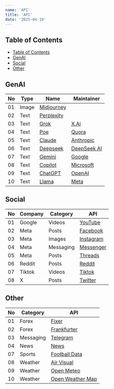 ```yaml
---
name: 'API'
title: 'API'
date: '2025-04-19'
---
```


## Table of Contents

- [Table of Contents](#table-of-contents)
- [GenAI](#genai)
- [Social](#social)
- [Other](#other)

## GenAI

| No  | Type  | Name                                      | Maintainer                           |
| --- | ----- | ----------------------------------------- | ------------------------------------ |
| 01  | Image | [Midjourney](https://www.midjourney.com)  |                                      |
| 02  | Text  | [Perplexity](https://www.perplexity.ai/)  |                                      |
| 03  | Text  | [Grok](https://grok.com/)                 | [X.Ai](https://x.ai/)                |
| 04  | Text  | [Poe](https://www.poe.com/)               | [Quora](https://www.quora.com/)      |
| 05  | Text  | [Claude](https://claude.ai/)              | [Anthropic](https://anthropic.com/)  |
| 06  | Text  | [Deepseek](https://chat.deepseek.com/)    | [DeepSeek AI](https://deepseek.ai/)  |
| 07  | Text  | [Gemini](https://gemini.google.com/)      | [Google](https://google.com/)        |
| 08  | Text  | [Copilot](https://copilot.microsoft.com/) | [Microsoft](https://microsoft.com/)  |
| 09  | Text  | [ChatGPT](https://chatgpt.com/)           | [OpenAI](https://openai.com/)        |
| 10  | Text  | [Llama](https://www.llama.com/)           | [Meta](https://developers.meta.com/) |

## Social

| No  | Company | Category  | API                                                                   |
| --- | ------- | --------- | --------------------------------------------------------------------- |
| 01  | Google  | Videos    | [YouTube](https://developers.google.com/youtube/v3)                   |
| 02  | Meta    | Posts     | [Facebook](https://developers.facebook.com/docs/graph-api/)           |
| 03  | Meta    | Images    | [Instagram](https://developers.facebook.com/products/instagram/apis/) |
| 04  | Meta    | Messaging | [Messenger](https://developers.facebook.com/docs/messenger-platform/) |
| 05  | Meta    | Posts     | [Threads](https://developers.facebook.com/docs/threads/)              |
| 06  | Reddit  | Posts     | [Reddit](https://www.reddit.com/dev/api/)                             |
| 07  | Tiktok  | Videos    | [Tiktok](https://developers.tiktok.com/)                              |
| 08  | X       | Posts     | [Twitter](https://developer.x.com/en/docs/x-api)                      |

## Other

| No  | Category  | API                                             |
| --- | --------- | ----------------------------------------------- |
| 01  | Forex     | [Fixer](https://fixer.io/)                      |
| 02  | Forex     | [Frankfurter](https://frankfurter.dev/)         |
| 03  | Messaging | [Telegram](https://core.telegram.org/)          |
| 04  | News      | [News](https://newsapi.org/)                    |
| 07  | Sports    | [Football Data](https://www.football-data.org/) |
| 08  | Weather   | [Air Visual](https://api-docs.iqair.com/)       |
| 09  | Weather   | [Open Meteo](https://open-meteo.com/)           |
| 10  | Weather   | [Open Weather Map](https://openweathermap.org/) |
